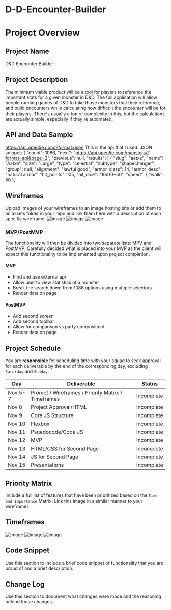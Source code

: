 # D-D-Encounter-Builder

# Project Overview

## Project Name

D&D Encounter Builder

## Project Description

The minimum viable product will be a tool for players to reference the important stats for a given monster in D&D.
The full application will allow people running games of D&D to take those monsters that they reference, and build encounters while calculating how difficult the encounter will be for their players. There's usually a ton of complexity in this, but the calculations are actually simple, especially if they're automated. 

## API and Data Sample
https://api.open5e.com/?format=json This is the api that I used.
JSON snippet:
	{
   	 "count": 1086,
   	 "next": "https://api.open5e.com/monsters/?format=api&page=2",
   	 "previous": null,
    	"results": [
     	   {
       	    	"slug": "aatxe",
      	    	"name": "Aatxe",
            	"size": "Large",
            	"type": "celestial",
            	"subtype": "shapechanger",
            	"group": null,
            	"alignment": "lawful good",
            	"armor_class": 14,
            	"armor_desc": "natural armor",
            	"hit_points": 105,
            	"hit_dice": "10d10+50",
            	"speed": {
                	"walk": 50
            	},

## Wireframes

Upload images of your wireframes to an image hosting site or add them to an assets folder in your repo and link them here with a description of each specific wireframe.
![image](https://user-images.githubusercontent.com/9029262/140623362-a8dfb6a6-3208-441b-b2e8-46f8f9df14c2.png)
![image](https://user-images.githubusercontent.com/9029262/140623424-d88a44ed-f09d-43d3-9f7c-e1ad47620662.png)
![image](https://user-images.githubusercontent.com/9029262/140623442-7b97cfe1-5425-4818-8010-1551fb4529df.png)



### MVP/PostMVP

The functionality will then be divided into two separate lists: MPV and PostMVP.  Carefully decided what is placed into your MVP as the client will expect this functionality to be implemented upon project completion.  

#### MVP 

- Find and use external api 
- Allow user to view statistics of a monster
- Break the search down from 1086 options using multiple selectors
- Render data on page 

#### PostMVP  

- Add second screen
- Add second toolbar
- Allow for comparison vs party composition\
- Render data on page 

## Project Schedule 

You are **responsible** for scheduling time with your squad to seek approval for each deliverable by the end of the corresponding day, excluding `Saturday` and `Sunday`.

|  Day | Deliverable | Status
|---|---| ---|
|Nov 5-7| Prompt / Wireframes / Priority Matrix / Timeframes | Incomplete
|Nov 8| Project Approval/HTML | Incomplete
|Nov 9|Core JS Structure | Incomplete
|Nov 10| Flexbox | Incomplete
|Nov 11| Psuedocode/Code JS  | Incomplete
|Nov 12| MVP | Incomplete
|Nov 13| HTML/CSS for Second Page | Incomplete
|Nov 14| JS for Second Page | Incomplete
|Nov 15| Presentations | Incomplete

## Priority Matrix

Include a full list of features that have been prioritized based on the `Time and Importance` Matrix.  Link this image in a similar manner to your wireframes

## Timeframes


![image](https://user-images.githubusercontent.com/9029262/140624468-1470415f-b0c9-4eaa-a692-c4f44d5d974b.png)
![image](https://user-images.githubusercontent.com/9029262/140624477-e545251d-ee53-4e0d-ae2e-f1a9f39c7d0f.png)
![image](https://user-images.githubusercontent.com/9029262/140624484-c38d9674-31c5-426b-a3ca-ba7cce987f52.png)



## Code Snippet

Use this section to include a brief code snippet of functionality that you are proud of and a brief description.  


## Change Log
 Use this section to document what changes were made and the reasoning behind those changes.  
